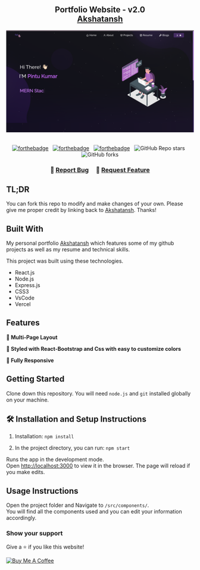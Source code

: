 <h2 align="center">
  Portfolio Website - v2.0<br/>
  <a href="https://akshatanshportfolio.vercel.app/" target="_blank">Akshatansh</a>
</h2>
<div align="center">
  <img alt="Demo" src="./src/Assets/readme.jpg" />
</div>

<br/>

<center>

[![forthebadge](https://forthebadge.com/images/badges/built-with-love.svg)](https://forthebadge.com) &nbsp;
[![forthebadge](https://forthebadge.com/images/badges/made-with-javascript.svg)](https://forthebadge.com) &nbsp;
[![forthebadge](https://forthebadge.com/images/badges/open-source.svg)](https://forthebadge.com) &nbsp;
![GitHub Repo stars](https://img.shields.io/github/stars/akshatansh/Portfolio?color=red&logo=github&style=for-the-badge) &nbsp;
![GitHub forks](https://img.shields.io/github/forks/akshatansh/Portfolio?color=red&logo=github&style=for-the-badge)

</center>

<h3 align="center">
    🔹
    <a href="https://github.com/akshatansh/Presonal-Portfolio">Report Bug</a> &nbsp; &nbsp;
    🔹
    <a href="https://github.com/akshatansh/Presonal-Portfolio">Request Feature</a>
</h3>

## TL;DR

You can fork this repo to modify and make changes of your own. Please give me proper credit by linking back to [Akshatansh](https://github.com/akshatansh/Presonal-Portfolio). Thanks!

## Built With

My personal portfolio <a href="https://akshatanshportfolio.vercel.app/" target="_blank">Akshatansh</a> which features some of my github projects as well as my resume and technical skills.<br/>

This project was built using these technologies.

- React.js
- Node.js
- Express.js
- CSS3
- VsCode
- Vercel

## Features

**📖 Multi-Page Layout**

**🎨 Styled with React-Bootstrap and Css with easy to customize colors**

**📱 Fully Responsive**

## Getting Started

Clone down this repository. You will need `node.js` and `git` installed globally on your machine.

## 🛠 Installation and Setup Instructions

1. Installation: `npm install`

2. In the project directory, you can run: `npm start`

Runs the app in the development mode.\
Open [http://localhost:3000](http://localhost:3000) to view it in the browser.
The page will reload if you make edits.

## Usage Instructions

Open the project folder and Navigate to `/src/components/`. <br/>
You will find all the components used and you can edit your information accordingly.

### Show your support

Give a ⭐ if you like this website!

<a href="https://www.buymeacoffee.com/akshatansh" target="_blank"><img src="https://cdn.buymeacoffee.com/buttons/v2/default-violet.png" alt="Buy Me A Coffee" height= "60px" width= "217px" ></a>
